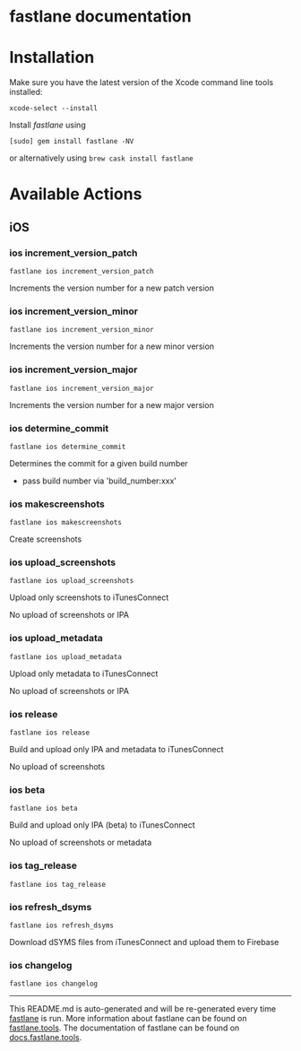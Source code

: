 fastlane documentation
================
# Installation

Make sure you have the latest version of the Xcode command line tools installed:

```
xcode-select --install
```

Install _fastlane_ using
```
[sudo] gem install fastlane -NV
```
or alternatively using `brew cask install fastlane`

# Available Actions
## iOS
### ios increment_version_patch
```
fastlane ios increment_version_patch
```
Increments the version number for a new patch version
### ios increment_version_minor
```
fastlane ios increment_version_minor
```
Increments the version number for a new minor version
### ios increment_version_major
```
fastlane ios increment_version_major
```
Increments the version number for a new major version
### ios determine_commit
```
fastlane ios determine_commit
```
Determines the commit for a given build number

- pass build number via 'build_number:xxx'
### ios makescreenshots
```
fastlane ios makescreenshots
```
Create screenshots
### ios upload_screenshots
```
fastlane ios upload_screenshots
```
Upload only screenshots to iTunesConnect

No upload of screenshots or IPA
### ios upload_metadata
```
fastlane ios upload_metadata
```
Upload only metadata to iTunesConnect

No upload of screenshots or IPA
### ios release
```
fastlane ios release
```
Build and upload only IPA and metadata to iTunesConnect

No upload of screenshots
### ios beta
```
fastlane ios beta
```
Build and upload only IPA (beta) to iTunesConnect

No upload of screenshots or metadata
### ios tag_release
```
fastlane ios tag_release
```

### ios refresh_dsyms
```
fastlane ios refresh_dsyms
```
Download dSYMS files from iTunesConnect and upload them to Firebase
### ios changelog
```
fastlane ios changelog
```


----

This README.md is auto-generated and will be re-generated every time [fastlane](https://fastlane.tools) is run.
More information about fastlane can be found on [fastlane.tools](https://fastlane.tools).
The documentation of fastlane can be found on [docs.fastlane.tools](https://docs.fastlane.tools).
